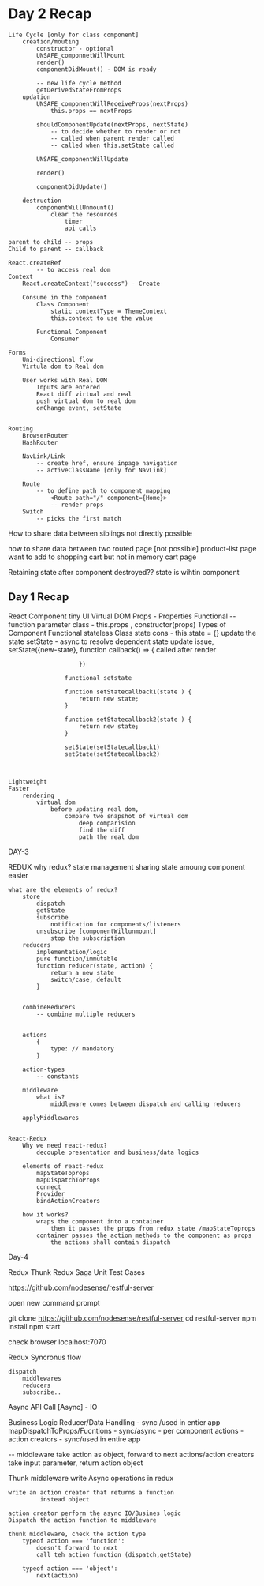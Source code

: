 # Day 2 Recap

    Life Cycle [only for class component]
        creation/mouting
            constructor - optional
            UNSAFE_componnetWillMount 
            render()
            componentDidMount() - DOM is ready

            -- new life cycle method
            getDerivedStateFromProps
        updation
            UNSAFE_componentWillReceiveProps(nextProps)
                this.props == nextProps

            shouldComponentUpdate(nextProps, nextState)
                -- to decide whether to render or not
                -- called when parent render called
                -- called when this.setState called

            UNSAFE_componentWillUpdate

            render()

            componentDidUpdate()
            
        destruction
            componentWillUnmount()
                clear the resources
                    timer
                    api calls

    parent to child -- props
    Child to parent -- callback

    React.createRef
            -- to access real dom 
    Context
        React.createContext("success") - Create

        Consume in the component
            Class Component
                static contextType = ThemeContext
                this.context to use the value

            Functional Component
                Consumer

    Forms
        Uni-directional flow
        Virtula dom to Real dom

        User works with Real DOM 
            Inputs are entered
            React diff virtual and real
            push virtual dom to real dom
            onChange event, setState


    Routing
        BrowserRouter
        HashRouter

        NavLink/Link
            -- create href, ensure inpage navigation
            -- activeClassName [only for NavLink]

        Route
            -- to define path to component mapping
                <Route path="/" component={Home}>
                -- render props
        Switch
            -- picks the first match




How to share data between siblings
    not directly possible

how to share data between two routed page [not possible]
    product-list page
        want to add to shopping cart
        but not in memory
    cart page

Retaining state after component destroyed??
    state is wihtin component











## Day 1 Recap

React 
    Component
        tiny UI
        Virtual DOM
        Props - Properties
            Functional -- function parameter
            class - this.props , constructor(props)
        Types of Component
            Functional
                stateless
            Class
                state
                cons - this.state = {}
                update the state
                    setState - async
                     to resolve dependent state update issue,
                        setState({new-state}, function callback() => {
                            called after render

                        })

                    functional setstate

                    function setStatecallback1(state ) {
                        return new state;
                    }

                    function setStatecallback2(state ) {
                        return new state;
                    }

                    setState(setStatecallback1)
                    setState(setStatecallback2)



    Lightweight
    Faster 
        rendering 
            virtual dom
                before updating real dom,
                    compare two snapshot of virtual dom
                        deep comparision
                        find the diff
                        path the real dom

    
DAY-3

REDUX 
    why redux?
        state management
        sharing state amoung component easier

    what are the elements of redux?
        store
            dispatch
            getState
            subscribe    
                notification for components/listeners
            unsubscribe [componentWillunmount]
                stop the subscription 
        reducers
            implementation/logic
            pure function/immutable
            function reducer(state, action) {
                return a new state
                switch/case, default
            }

                    
        combineReducers
            -- combine multiple reducers


        actions
            {
                type: // mandatory                
            }

        action-types
            -- constants
     
        middleware
            what is?
                middleware comes between dispatch and calling reducers

        applyMiddlewares
        
    
    React-Redux
        Why we need react-redux?
            decouple presentation and business/data logics
        
        elements of react-redux
            mapStateToprops
            mapDispatchToProps
            connect
            Provider
            bindActionCreators

        how it works?
            wraps the component into a container
                then it passes the props from redux state /mapStateToprops
            container passes the action methods to the component as props
                the actions shall contain dispatch



Day-4


Redux Thunk
Redux Saga
Unit Test Cases


https://github.com/nodesense/restful-server

open new command prompt

git clone https://github.com/nodesense/restful-server
cd restful-server
npm install
npm start

check browser localhost:7070



Redux 
    Syncronus flow

    dispatch
        middlewares
        reducers
        subscribe..

Async
    API Call [Async] - IO

Business Logic
    Reducer/Data Handling - sync /used in entier app
    mapDispatchToProps/Fucntions - sync/async - per component
    actions - action creators - sync/used in entire app


--
    middleware
        take action as object, forward to next
    actions/action creators
        take input parameter, return action object

Thunk middleware
    write Async operations in redux

    write an action creator that returns a function
             instead object

    action creator perform the async IO/Busines logic
    Dispatch the action function to middleware

    thunk middleware, check the action type
        typeof action === 'function':
            doesn't forward to next
            call teh action function (dispatch,getState)

        typeof action === 'object':
            next(action)

            